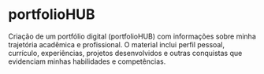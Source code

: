# portfolioHUB
Criação de um portfólio digital (portfolioHUB) com informações sobre minha trajetória acadêmica e profissional. O material inclui perfil pessoal, currículo, experiências, projetos desenvolvidos e outras conquistas que evidenciam minhas habilidades e competências.
